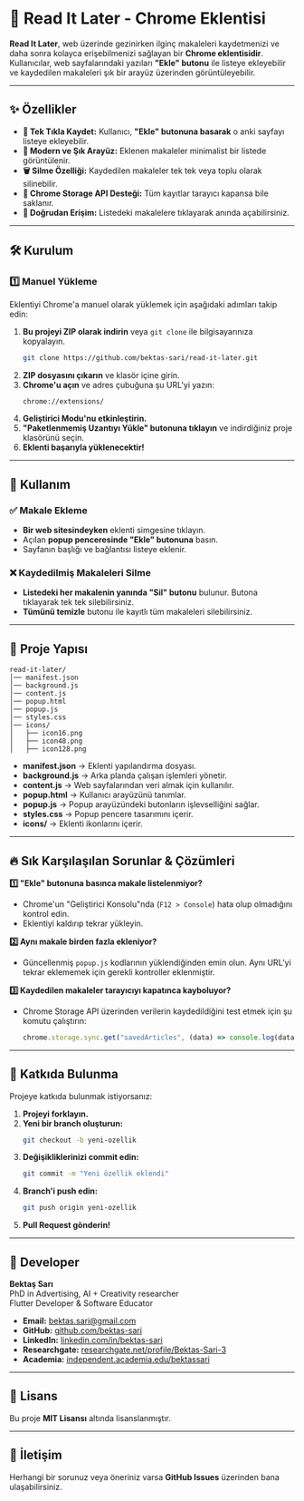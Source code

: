 # 📖 Read It Later - Chrome Eklentisi

**Read It Later**, web üzerinde gezinirken ilginç makaleleri kaydetmenizi ve daha sonra kolayca erişebilmenizi sağlayan bir **Chrome eklentisidir**. Kullanıcılar, web sayfalarındaki yazıları **"Ekle" butonu** ile listeye ekleyebilir ve kaydedilen makaleleri şık bir arayüz üzerinden görüntüleyebilir.

---

## ✨ Özellikler
- **📌 Tek Tıkla Kaydet:** Kullanıcı, **"Ekle" butonuna basarak** o anki sayfayı listeye ekleyebilir.
- **📑 Modern ve Şık Arayüz:** Eklenen makaleler minimalist bir listede görüntülenir.
- **🗑️ Silme Özelliği:** Kaydedilen makaleler tek tek veya toplu olarak silinebilir.
- **💾 Chrome Storage API Desteği:** Tüm kayıtlar tarayıcı kapansa bile saklanır.
- **🔗 Doğrudan Erişim:** Listedeki makalelere tıklayarak anında açabilirsiniz.

---

## 🛠️ Kurulum
### 1️⃣ Manuel Yükleme
Eklentiyi Chrome'a manuel olarak yüklemek için aşağıdaki adımları takip edin:

1. **Bu projeyi ZIP olarak indirin** veya `git clone` ile bilgisayarınıza kopyalayın.
   ```bash
   git clone https://github.com/bektas-sari/read-it-later.git
   ```
2. **ZIP dosyasını çıkarın** ve klasör içine girin.
3. **Chrome'u açın** ve adres çubuğuna şu URL'yi yazın:
   ```
   chrome://extensions/
   ```
4. **Geliştirici Modu'nu etkinleştirin.**
5. **"Paketlenmemiş Uzantıyı Yükle" butonuna tıklayın** ve indirdiğiniz proje klasörünü seçin.
6. **Eklenti başarıyla yüklenecektir!**

---

## 🎯 Kullanım
### ✅ Makale Ekleme
- **Bir web sitesindeyken** eklenti simgesine tıklayın.
- Açılan **popup penceresinde "Ekle" butonuna** basın.
- Sayfanın başlığı ve bağlantısı listeye eklenir.

### ❌ Kaydedilmiş Makaleleri Silme
- **Listedeki her makalenin yanında "Sil" butonu** bulunur. Butona tıklayarak tek tek silebilirsiniz.
- **Tümünü temizle** butonu ile kayıtlı tüm makaleleri silebilirsiniz.

---

## 📂 Proje Yapısı
```
read-it-later/
│── manifest.json
│── background.js
│── content.js
│── popup.html
│── popup.js
│── styles.css
│── icons/
│   ├── icon16.png
│   ├── icon48.png
│   ├── icon128.png
```

- **manifest.json** → Eklenti yapılandırma dosyası.
- **background.js** → Arka planda çalışan işlemleri yönetir.
- **content.js** → Web sayfalarından veri almak için kullanılır.
- **popup.html** → Kullanıcı arayüzünü tanımlar.
- **popup.js** → Popup arayüzündeki butonların işlevselliğini sağlar.
- **styles.css** → Popup pencere tasarımını içerir.
- **icons/** → Eklenti ikonlarını içerir.

---

## 🔥 Sık Karşılaşılan Sorunlar & Çözümleri
**1️⃣ "Ekle" butonuna basınca makale listelenmiyor?**
- Chrome'un "Geliştirici Konsolu"nda (`F12 > Console`) hata olup olmadığını kontrol edin.
- Eklentiyi kaldırıp tekrar yükleyin.

**2️⃣ Aynı makale birden fazla ekleniyor?**
- Güncellenmiş `popup.js` kodlarının yüklendiğinden emin olun. Aynı URL’yi tekrar eklememek için gerekli kontroller eklenmiştir.

**3️⃣ Kaydedilen makaleler tarayıcıyı kapatınca kayboluyor?**
- Chrome Storage API üzerinden verilerin kaydedildiğini test etmek için şu komutu çalıştırın:
  ```javascript
  chrome.storage.sync.get("savedArticles", (data) => console.log(data));
  ```

---

## 🤝 Katkıda Bulunma
Projeye katkıda bulunmak istiyorsanız:
1. **Projeyi forklayın.**
2. **Yeni bir branch oluşturun:**
   ```bash
   git checkout -b yeni-ozellik
   ```
3. **Değişikliklerinizi commit edin:**
   ```bash
   git commit -m "Yeni özellik eklendi"
   ```
4. **Branch'i push edin:**
   ```bash
   git push origin yeni-ozellik
   ```
5. **Pull Request gönderin!**

---

## 👤 Developer

**Bektaş Sarı**<br>
PhD in Advertising, AI + Creativity researcher<br>
Flutter Developer & Software Educator<br>

- **Email:** [bektas.sari@gmail.com](mailto:bektas.sari@gmail.com)  
- **GitHub:** [github.com/bektas-sari](https://github.com/bektas-sari)  
- **LinkedIn:** [linkedin.com/in/bektas-sari](https://www.linkedin.com/in/bektas-sari)  
- **Researchgate:** [researchgate.net/profile/Bektas-Sari-3](https://www.researchgate.net/profile/Bektas-Sari-3)  
- **Academia:** [independent.academia.edu/bektassari](https://independent.academia.edu/bektassari)

---

## 📜 Lisans
Bu proje **MIT Lisansı** altında lisanslanmıştır.

---

## 📧 İletişim
Herhangi bir sorunuz veya öneriniz varsa **GitHub Issues** üzerinden bana ulaşabilirsiniz.



